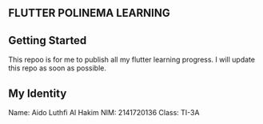 ## FLUTTER POLINEMA LEARNING

## Getting Started
This repoo is for me to publish all my flutter learning progress. I will update this repo as soon as possible.

## My Identity
Name: Aido Luthfi Al Hakim
NIM: 2141720136
Class: TI-3A


